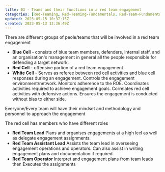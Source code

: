 ```yaml
---
title: 03 - Teams and their functions in a red team engagement
categories: [Red-Teaming, Red-Teaming-Fundamentals, Red-Team-Fundamentals]
updated: 2023-05-15 10:37:15Z
created: 2023-05-13 13:36:49Z
---
```


There are different groups of peole/teams that will be involved in a red team engagement
- **Blue Cell** - consists of blue team members, defenders, internal staff, and an organisation's management in general all the people responsible for defending a target network.
- **Red Cell** -  offensive portion of a red team engagement
- **White Cell** - Serves as referee between red cell activities and blue cell responses during an engagement. Controls the engagement environment/network. Monitors adherence to the ROE. Coordinates activities required to achieve engagement goals. Correlates red cell activities with defensive actions. Ensures the engagement is conducted without bias to either side.

Everyone/Every team will have their mindset and methodology and personnel to approach the engagement 

The red cell has members who have different roles
- **Red Team Lead**
Plans and organises engagements at a high leel as well as delegate engagement assignments.
- **Red Team Assistant Lead**
Assists the team lead in overseeing engagement operations and operators. Can also assist in writing engagement plans and documentation if required. 
- **Red Team Operator**
Interpret and engagement plans from team leads then Executes the assignments  
